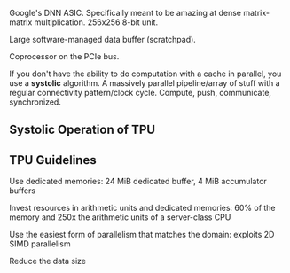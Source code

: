 
Google's DNN ASIC. Specifically meant to be amazing at dense matrix-matrix multiplication. 256x256 8-bit unit. 

Large software-managed data buffer (scratchpad).

Coprocessor on the PCIe bus.

If you don't have the ability to do computation with a cache in parallel, you use a **systolic** algorithm. A massively parallel pipeline/array of stuff with a regular connectivity pattern/clock cycle. Compute, push, communicate, synchronized.

## Systolic Operation of TPU


## TPU Guidelines

Use dedicated memories: 24 MiB dedicated buffer, 4 MiB accumulator buffers

Invest resources in arithmetic units and dedicated memories: 60% of the memory and 250x the arithmetic units of a server-class CPU

Use the easiest form of parallelism that matches the domain: exploits 2D SIMD parallelism

Reduce the data size